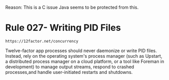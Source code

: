 Reason: This is a C issue Java seems to be protected from this.

# Rule 027- Writing PID Files

```
https://12factor.net/concurrency
```

Twelve-factor app processes should never daemonize or write PID files. 
Instead, rely on the operating system's process manager (such as Upstart, a distributed process manager on a cloud platform, or a tool like Foreman in development) to manage output streams, respond to crashed processes,and handle user-initiated restarts and shutdowns.
